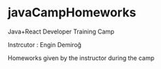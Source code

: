 # javaCampHomeworks

Java+React Developer Training Camp

Instrcutor : Engin Demiroğ 

Homeworks given by the instructor during the camp
